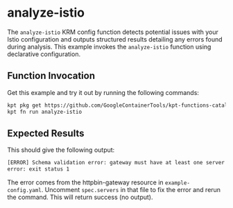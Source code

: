 # analyze-istio

The `analyze-istio` KRM config function detects potential issues with your
Istio configuration and outputs structured results detailing any errors found
during analysis. This example invokes the `analyze-istio` function using
declarative configuration.

## Function Invocation

Get this example and try it out by running the following commands:

```sh
kpt pkg get https://github.com/GoogleContainerTools/kpt-functions-catalog.git/examples/contrib/analyze-istio .
kpt fn run analyze-istio
```

## Expected Results

This should give the following output:

```sh
[ERROR] Schema validation error: gateway must have at least one server in object 'networking.istio.io/v1alpha3/Gateway//httpbin-gateway' in file example-config.yaml
error: exit status 1
```

The error comes from the httpbin-gateway resource in
`example-config.yaml`. Uncomment `spec.servers` in that file to fix the
error and rerun the command. This will return success (no output).
